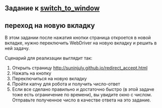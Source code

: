 ## Задание к [switch_to_window](../switch_to_window.py)

## **переход на новую вкладку**

В этом задании после нажатия кнопки страница откроется в новой вкладке, нужно переключить WebDriver на новую вкладку 
и решить в ней задачу.

Сценарий для реализации выглядит так:

1) Открыть страницу http://suninjuly.github.io/redirect_accept.html
2) Нажать на кнопку
3) Переключиться на новую вкладку
4) Пройти капчу для робота и получить число-ответ
5) Если все сделано правильно и достаточно быстро (в этой задаче тоже есть ограничение по времени), вы увидите окно 
с числом. Отправьте полученное число в качестве ответа на это задание.